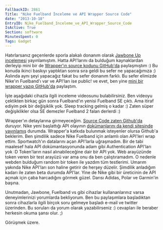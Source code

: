```yaml
---
FallbackID: 2861
Title: "Nike Fuelband İnceleme ve API Wrapper Source Code"
date: "2013-10-18"
EntryID: Nike_Fuelband_Inceleme_ve_API_Wrapper_Source_Code
IsActive: True
Section: software
MinutesSpent: 0
Tags: Gadget
---
```

Hatırlarsanız geçenlerde sporla alakalı donanım olarak [Jawbone Up
incelemesi](http://daron.yondem.com/tr/post/Jawbone_UP_Inceleme_ve_API_Kullanimi)
yayınlamıştım. Hatta API'larını da bulduğum kaynaklardan derleyip mini
bir de [Wrapper'ın source kodunu
GitHub'da](https://github.com/daronyondem/jawboneUP) paylaşmıştım :) Bu
konuda ikinci baskıyı yaptıktan sonra sıra geldi bu sefer ne
yapacağımıza :) Aslında aynı şeyi yapacağız fakat bu sefer donanım
farklı. Bu sefer elimizde Nike'ın Fuelband'ı var ve API'ları ise public!
ve evet, ben yine [mini bir wrapper yazıp
GitHub'da](https://github.com/daronyondem/NikePlusAPI) paylaştım.

İşte aşağıdaki cihazla ilgili inceleme videosunu bulabilirsiniz. Ben
videoyu çektikten birkaç gün sonra Fuelband'ın yenisi Fuelband SE çıktı.
Ama itiraf ediyim pek bir değişiklik yok. Sleep tracking gelmiş o kadar
:) Zaten süper değişiklikler olsa SE demezler Fuelband 2 falan derlerdi
:)

Wrapper'ın detaylarına girmeyeceğim. [Source Code zaten
Github'da](https://github.com/daronyondem/NikePlusAPI) duruyor. Nike
yeni başlattığı API olayının [dokümanlarını da kendi sitesinde
yayınlamış](https://developer.nike.com/) durumda. Wrapper'a katkıda
bulunmak isteyenler olursa Github'a beklerim. Ben şimdilik sadece Nike
Fuelband için anlamlı olan API'leri wrap ettim. Sportwatch'ın datalarını
açan API'larla uğraşmadım. Bir de tabi maalesef hala API
dokümantasyonunda adam gibi Authentication API'ları yok :D Token'ların
nasıl alınabileceğine dair bir API yok. Web arayüzünde token veren bir
test arayüzü var ama onu da ben çalıştıramadım. O nedenle webden
bulduğum random bir token ile yazdım tüm testlerimi. Umarım yakında Nike
API'ları son haline getirir de herşey düzelir. Şimdilik anladığım kadarı
ile zaten beta durumda API'lar. Yine de Nike gibi bir üreticinin de API
açmak için çaba harcadığını görmek güzel. Darısı Adidas, Polar ve
Garmin'in başına.

Unutmadan, Jawbone, Fuelband vs gibi cihazlar kullananlarınız varsa
deneyimlerinizi yorumlarda bekliyorum. Ben bu paylaşımlara başladıktan
sonra cihazlarla ilgili birçok soru gelmeye başladı e-mail ve twitter
üzerinden. Bu soruları da yorum olarak yazabilirseniz :) cevapları ile
beraber herkesin okuma şansı olur. ;)

Görüşmek üzere.


